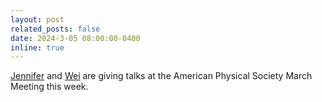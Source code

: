 ```yaml
---
layout: post
related_posts: false
date: 2024-3-05 08:00:00-0400
inline: true
---
```


[Jennifer](https://meetings.aps.org/Meeting/MAR24/Session/Y42.5) and [Wei](https://meetings.aps.org/Meeting/MAR24/Session/M08.1) are giving talks at the American Physical Society March Meeting this week. 